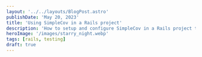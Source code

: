 ```yaml
---
layout: '../../layouts/BlogPost.astro'
publishDate: 'May 20, 2023'
title: 'Using SimpleCov in a Rails project'
description: 'How to setup and configure SimpleCov in a Rails project to analyze code coverage.'
heroImage: '/images/starry_night.webp'
tags: [rails, testing]
draft: true
---
```

